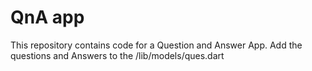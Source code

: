 # QnA app
This repository contains code for a Question and Answer App.
Add the questions and Answers to the /lib/models/ques.dart
